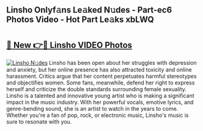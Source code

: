 ## Linsho Onlyf𝚊ns Le𝚊ked N𝚞des - Part-ec6 Photos Video - Hot Part Le𝚊ks xbLWQ

# <h2><a href="http://ab59085.deff.icu/?id=Linsho">🔗 New 👉🔴 Linsho VIDEO Photos</a></h2>

[![Linsho N𝚞des](https://i.imgur.com/rIISA9y.gif)](http://ab59085.deff.icu/?id=Linsho)
Linsho has been open about her struggles with depression and anxiety, but her online presence has also attracted toxicity and online harassment. Critics argue that her content perpetuates harmful stereotypes and objectifies women. Some fans, meanwhile, defend her right to express herself and criticize the double standards surrounding female sexuality. Linsho is a talented and innovative young artist who is making a significant impact in the music industry. With her powerful vocals, emotive lyrics, and genre-bending sound, she is an artist to watch in the years to come. Whether you're a fan of pop, rock, or electronic music, Linsho's music is sure to resonate with you.
